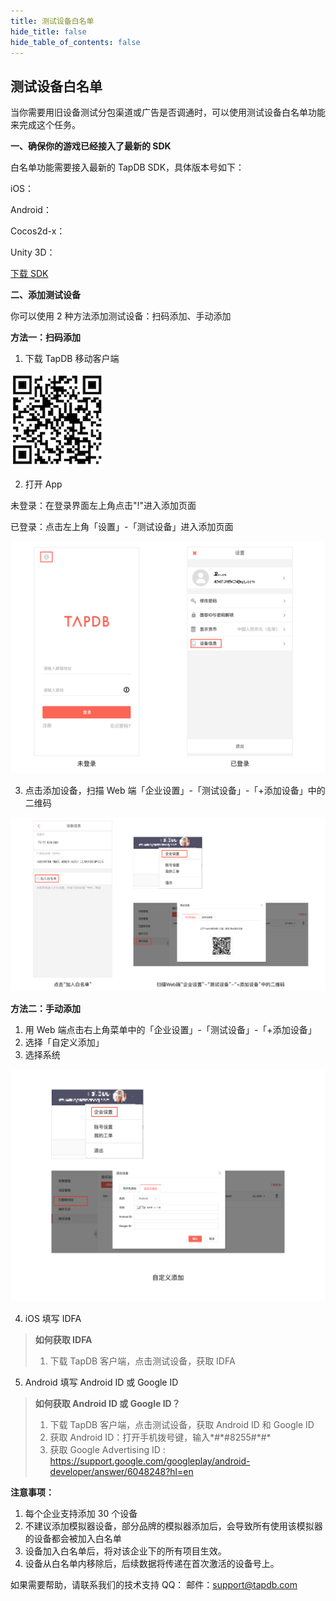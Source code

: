 ```yaml
---
title: 测试设备白名单
hide_title: false
hide_table_of_contents: false
---
```


## 测试设备白名单

当你需要用旧设备测试分包渠道或广告是否调通时，可以使用测试设备白名单功能来完成这个任务。

__一、确保你的游戏已经接入了最新的 SDK__

白名单功能需要接入最新的 TapDB SDK，具体版本号如下：

iOS：<Data field="sdk.0.version"/>

Android：<Data field="sdk.1.version"/>

Cocos2d-x：<Data field="sdk.2.version"/>

Unity 3D：<Data field="sdk.3.version"/>

[下载 SDK](../download "_blank")

__二、添加测试设备__

你可以使用 2 种方法添加测试设备：扫码添加、手动添加
<br/>

__方法一：扫码添加__

1. 下载 TapDB 移动客户端

![图片描述](/img/whiteList/04.png)

2. 打开 App

未登录：在登录界面左上角点击"!"进入添加页面

已登录：点击左上角「设置」-「测试设备」进入添加页面

![图片描述](/img/whiteList/02.png)

3. 点击添加设备，扫描 Web 端「企业设置」-「测试设备」-「+添加设备」中的二维码

![图片描述](/img/whiteList/01.png)


__方法二：手动添加__

 1. 用 Web 端点击右上角菜单中的「企业设置」-「测试设备」-「+添加设备」
 2. 选择「自定义添加」
 3. 选择系统

![图片描述](/img/whiteList/03.png)

4. iOS 填写 IDFA
>  __如何获取 IDFA__
> 1. 下载 TapDB 客户端，点击测试设备，获取 IDFA

5. Android 填写 Android ID 或 Google ID
>  __如何获取 Android ID 或 Google ID？__
>  1. 下载 TapDB 客户端，点击测试设备，获取 Android ID 和 Google ID
>  2. 获取 Android ID：打开手机拨号键，输入\*#\*#8255#\*#\*
>  3. 获取 Google Advertising ID : <https://support.google.com/googleplay/android-developer/answer/6048248?hl=en>

__注意事项：__

 1. 每个企业支持添加 30 个设备
 2. 不建议添加模拟器设备，部分品牌的模拟器添加后，会导致所有使用该模拟器的设备都会被加入白名单
 3. 设备加入白名单后，将对该企业下的所有项目生效。
 4. 设备从白名单内移除后，后续数据将传递在首次激活的设备号上。

如果需要帮助，请联系我们的技术支持
QQ：<Data field="tapdb.support.QQ"/>
邮件：support@tapdb.com
